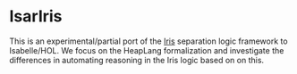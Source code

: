 # IsarIris

This is an experimental/partial port of the [Iris](https://gitlab.mpi-sws.org/iris/iris) separation logic framework to Isabelle/HOL.
We focus on the HeapLang formalization and investigate the differences in automating reasoning in the Iris logic based on on this.